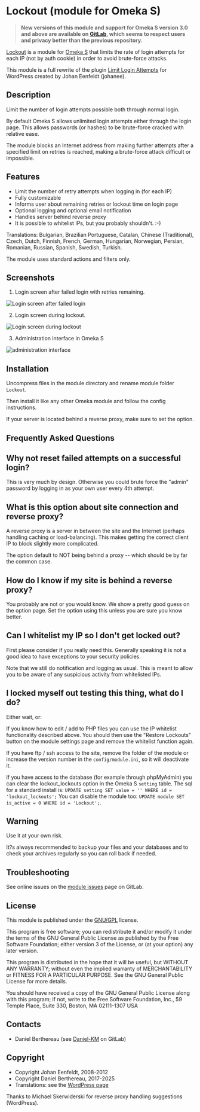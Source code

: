 Lockout (module for Omeka S)
============================

> __New versions of this module and support for Omeka S version 3.0 and above
> are available on [GitLab], which seems to respect users and privacy better
> than the previous repository.__

[Lockout] is a module for [Omeka S] that limits the rate of login attempts for
each IP (not by auth cookie) in order to avoid brute-force attacks.

This module is a full rewrite of the plugin [Limit Login Attempts] for WordPress
created by Johan Eenfeldt (johanee).


Description
-----------

Limit the number of login attempts possible both through normal login.

By default Omeka S allows unlimited login attempts either through the login
page. This allows passwords (or hashes) to be brute-force cracked with relative
ease.

The module blocks an Internet address from making further attempts after a
specified limit on retries is reached, making a brute-force attack difficult or
impossible.

## Features

* Limit the number of retry attempts when logging in (for each IP)
* Fully customizable
* Informs user about remaining retries or lockout time on login page
* Optional logging and optional email notification
* Handles server behind reverse proxy
* It is possible to whitelist IPs, but you probably shouldn't. :-)

Translations: Bulgarian, Brazilian Portuguese, Catalan, Chinese (Traditional),
Czech, Dutch, Finnish, French, German, Hungarian, Norwegian, Persian, Romanian,
Russian, Spanish, Swedish, Turkish.

The module uses standard actions and filters only.

## Screenshots

1. Login screen after failed login with retries remaining.

  ![Login screen after failed login](https://gitlab.com/Daniel-KM/Omeka-S-module-Lockout/blob/master/data/readme/lockout_attempt.png)

2. Login screen during lockout.

  ![Login screen during lockout](https://gitlab.com/Daniel-KM/Omeka-S-module-Lockout/blob/master/data/readme/lockout_blocked.png)

3. Administration interface in Omeka S

  ![administration interface](https://gitlab.com/Daniel-KM/Omeka-S-module-Lockout/blob/master/data/readme/lockout_config.png)


Installation
------------

Uncompress files in the module directory and rename module folder `Lockout`.

Then install it like any other Omeka module and follow the config instructions.

If your server is located behind a reverse proxy, make sure to set the option.


Frequently Asked Questions
--------------------------

## Why not reset failed attempts on a successful login?

This is very much by design. Otherwise you could brute force the "admin"
password by logging in as your own user every 4th attempt.

## What is this option about site connection and reverse proxy?

A reverse proxy is a server in between the site and the Internet (perhaps
handling caching or load-balancing). This makes getting the correct client IP to
block slightly more complicated.

The option default to NOT being behind a proxy -- which should be by far the
common case.

## How do I know if my site is behind a reverse proxy?

You probably are not or you would know. We show a pretty good guess on the
option page. Set the option using this unless you are sure you know better.

## Can I whitelist my IP so I don't get locked out?

First please consider if you really need this. Generally speaking it is not a
good idea to have exceptions to your security policies.

Note that we still do notification and logging as usual. This is meant to allow
you to be aware of any suspicious activity from whitelisted IPs.

## I locked myself out testing this thing, what do I do?

Either wait, or:

If you know how to edit / add to PHP files you can use the IP whitelist
functionality described above. You should then use the "Restore Lockouts" button
on the module settings page and remove the whitelist function again.

If you have ftp / ssh access to the site, remove the folder of the module or
increase the version number in the `config/module.ini`, so it will deactivate it.

If you have access to the database (for example through phpMyAdmin) you can clear
the lockout_lockouts option in the Omeka S `setting` table. The sql for a
standard install is: `UPDATE setting SET value = '' WHERE id = 'lockout_lockouts';`
You can disable the module too: `UPDATE module SET is_active = 0 WHERE id = 'Lockout';`.


Warning
-------

Use it at your own risk.

It?s always recommended to backup your files and your databases and to check
your archives regularly so you can roll back if needed.


Troubleshooting
---------------

See online issues on the [module issues] page on GitLab.


License
-------

This module is published under the [GNU/GPL] license.

This program is free software; you can redistribute it and/or modify
it under the terms of the GNU General Public License as published by
the Free Software Foundation; either version 3 of the License, or
(at your option) any later version.

This program is distributed in the hope that it will be useful,
but WITHOUT ANY WARRANTY; without even the implied warranty of
MERCHANTABILITY or FITNESS FOR A PARTICULAR PURPOSE.  See the
GNU General Public License for more details.

You should have received a copy of the GNU General Public License
along with this program; if not, write to the Free Software
Foundation, Inc., 59 Temple Place, Suite 330, Boston, MA  02111-1307  USA


Contacts
--------

* Daniel Berthereau (see [Daniel-KM] on GitLab)


Copyright
---------

* Copyright Johan Eenfeldt, 2008-2012
* Copyright Daniel Berthereau, 2017-2025
* Translations: see the [WordPress page]

Thanks to Michael Skerwiderski for reverse proxy handling suggestions (WordPress).


[Lockout]: https://gitlab.com/Daniel-KM/Omeka-S-module-Lockout
[Omeka S]: https://omeka.org/s
[Limit Login Attempts]: https://wordpress.org/plugins/limit-login-attempts
[module issues]: https://gitlab.com/Daniel-KM/Omeka-S-module-Lockout/-/issues
[GNU/GPL]: https://www.gnu.org/licenses/gpl-3.0.html
[WordPress page]: https://translate.wordpress.org/projects/wp-plugins/limit-login-attempts/contributors
[GitLab]: https://gitlab.com/Daniel-KM
[Daniel-KM]: https://gitlab.com/Daniel-KM "Daniel Berthereau"
